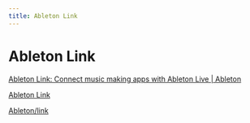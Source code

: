 ```yaml
---
title: Ableton Link
---
```


# Ableton Link

[Ableton Link: Connect music making apps with Ableton Live | Ableton](https://www.ableton.com/en/link/)

[Ableton Link](https://ableton.github.io/link/)

[Ableton/link](https://github.com/Ableton/link)

